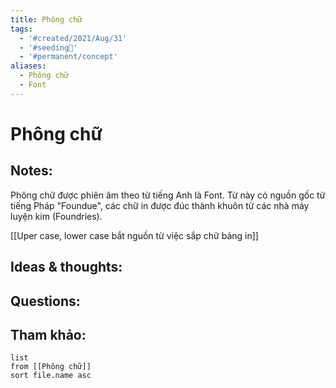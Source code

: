 ```yaml
---
title: Phông chữ
tags:
  - '#created/2021/Aug/31'
  - '#seeding🌱'
  - '#permanent/concept'
aliases:
  - Phông chữ
  - Font
---
```

# Phông chữ

## Notes:
Phông chữ được phiên âm theo từ tiếng Anh là Font. Từ này có nguồn gốc từ tiếng Pháp "Foundue", các chữ in được đúc thành khuôn từ các nhà máy luyện kim (Foundries). 

[[Uper case, lower case bắt nguồn từ việc sắp chữ bảng in]]

## Ideas & thoughts:

## Questions:


## Tham khảo:
```dataview
list
from [[Phông chữ]]
sort file.name asc
```